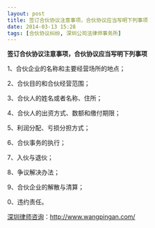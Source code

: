 ```yaml
---
layout: post
title: 签订合伙协议注意事项，合伙协议应当写明下列事项
date: 2014-03-13 15:28
tags: [合伙协议纠纷, 深圳公司法律师事务所]
---
```

<strong>签订合伙协议注意事项，合伙协议应当写明下列事项</strong>

1、合伙企业的名称和主要经营场所的地点；

2、合伙目的和合伙经营范围；

3、合伙人的姓名或者名称、住所；

4、合伙人的出资方式、数额和缴付期限；

5、利润分配、亏损分担方式；

6、合伙事务的执行；

7、入伙与退伙；

8、争议解决办法；

9、合伙企业的解散与清算；

0、违约责任。

<a href="http://www.wangpingan.com/">深圳律师咨询</a>：<a href="http://www.wangpingan.com/">http://www.wangpingan.com/</a>


